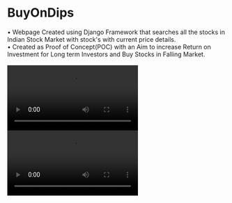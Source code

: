 # BuyOnDips
• Webpage Created using Django Framework that searches all the stocks in Indian Stock Market with stock's with current price details. <br/>
• Created as Proof of Concept(POC) with an Aim to increase Return on Investment for Long term Investors and Buy Stocks in Falling Market. <br/><br/>
![alt text](https://github.com/Niru1095/BuyOnDips/blob/main/static/images/Screencast%20from%20Monday%2024%20January%202022%2001:47:27%20%20IST.webm)
![GIF](readme_resources/demo.webm)
